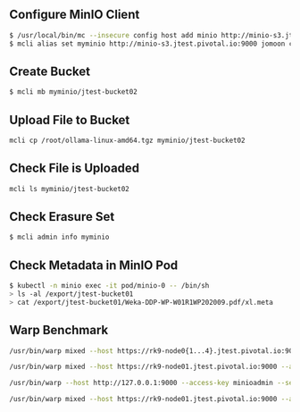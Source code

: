 
## Configure MinIO Client
```sh
$ /usr/local/bin/mc --insecure config host add minio http://minio-s3.jtest.pivotal.io:9000 jomoon changeme
$ mcli alias set myminio http://minio-s3.jtest.pivotal.io:9000 jomoon changeme
```

## Create Bucket
```sh
$ mcli mb myminio/jtest-bucket02
```

## Upload File to Bucket
```sh
mcli cp /root/ollama-linux-amd64.tgz myminio/jtest-bucket02
```

## Check File is Uploaded
```sh
mcli ls myminio/jtest-bucket02
```

## Check Erasure Set
```sh
$ mcli admin info myminio
```

## Check Metadata in MinIO Pod
```sh
$ kubectl -n minio exec -it pod/minio-0 -- /bin/sh
> ls -al /export/jtest-bucket01
> cat /export/jtest-bucket01/Weka-DDP-WP-W01R1WP202009.pdf/xl.meta
```

## Warp Benchmark
```sh
/usr/bin/warp mixed --host https://rk9-node0{1...4}.jtest.pivotal.io:9000 --access-key=miioadmin --secret-key=changeme --autoterm

/usr/bin/warp mixed --host https://rk9-node01.jtest.pivotal.io:9000 --access-key=miioadmin --secret-key=changeme --autoterm

/usr/bin/warp --host http://127.0.0.1:9000 --access-key minioadmin --secret-key changeme

/usr/bin/warp mixed --host https://rk9-node01.jtest.pivotal.io:9000 --access-key minioadmin --secret-key changeme --duration 1m --objects 1000 --concurrent 16

```

